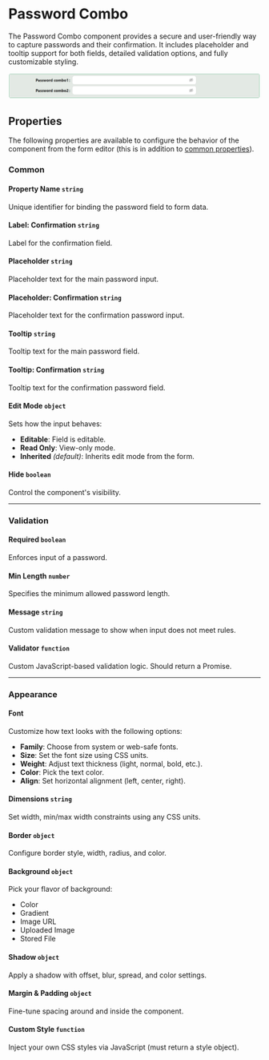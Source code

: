 # Password Combo

The Password Combo component provides a secure and user-friendly way to capture passwords and their confirmation. It includes placeholder and tooltip support for both fields, detailed validation options, and fully customizable styling.

![Image](../Advanced/images/passwordcombo1.png)

## Properties

The following properties are available to configure the behavior of the component from the form editor (this is in addition to [common properties](/docs/front-end-basics/form-components/common-component-properties)).

### Common
#### Property Name `string`
Unique identifier for binding the password field to form data.

#### Label: Confirmation `string`
Label for the confirmation field.

#### Placeholder `string`
Placeholder text for the main password input.

#### Placeholder: Confirmation `string`
Placeholder text for the confirmation password input.

#### Tooltip `string`
Tooltip text for the main password field.

#### Tooltip: Confirmation `string`
Tooltip text for the confirmation password field.

#### Edit Mode `object`
Sets how the input behaves:
- **Editable**: Field is editable.
- **Read Only**: View-only mode.
- **Inherited** *(default)*: Inherits edit mode from the form.

#### Hide `boolean`
Control the component's visibility.

___

### Validation
#### Required `boolean`
Enforces input of a password.

#### Min Length `number`
Specifies the minimum allowed password length.

#### Message `string`
Custom validation message to show when input does not meet rules.

#### Validator `function`
Custom JavaScript-based validation logic. Should return a Promise.

___

### Appearance

#### Font
Customize how text looks with the following options:
- **Family**: Choose from system or web-safe fonts.
- **Size**: Set the font size using CSS units.
- **Weight**: Adjust text thickness (light, normal, bold, etc.).
- **Color**: Pick the text color.
- **Align**: Set horizontal alignment (left, center, right).

#### Dimensions `string`
Set width, min/max width constraints using any CSS units.

#### Border `object`
Configure border style, width, radius, and color.

#### **Background** ``object``

Pick your flavor of background:

- Color
- Gradient
- Image URL
- Uploaded Image
- Stored File

#### Shadow `object`
Apply a shadow with offset, blur, spread, and color settings.

#### Margin & Padding `object`
Fine-tune spacing around and inside the component.

#### Custom Style `function`
Inject your own CSS styles via JavaScript (must return a style object).